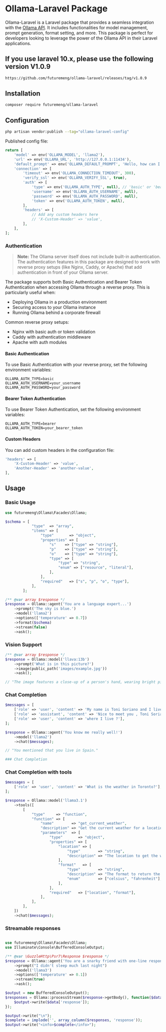 # Ollama-Laravel Package

Ollama-Laravel is a Laravel package that provides a seamless integration with the [Ollama API](https://github.com/jmorganca/ollama). It includes functionalities for model management, prompt generation, format setting, and more. This package is perfect for developers looking to leverage the power of the Ollama API in their Laravel applications.

## If you use laravel 10.x, please use the following version V1.0.9

```bash
https://github.com/futuremeng/ollama-laravel/releases/tag/v1.0.9
```

## Installation

```bash
composer require futuremeng/ollama-laravel
```

## Configuration

```bash
php artisan vendor:publish --tag="ollama-laravel-config"
```

Published config file:

```php
return [
    'model' => env('OLLAMA_MODEL', 'llama2'),
    'url' => env('OLLAMA_URL', 'http://127.0.0.1:11434'),
    'default_prompt' => env('OLLAMA_DEFAULT_PROMPT', 'Hello, how can I assist you today?'),
    'connection' => [
        'timeout' => env('OLLAMA_CONNECTION_TIMEOUT', 300),
        'verify_ssl' => env('OLLAMA_VERIFY_SSL', true),
        'auth' => [
            'type' => env('OLLAMA_AUTH_TYPE', null), // 'basic' or 'bearer'
            'username' => env('OLLAMA_AUTH_USERNAME', null),
            'password' => env('OLLAMA_AUTH_PASSWORD', null),
            'token' => env('OLLAMA_AUTH_TOKEN', null),
        ],
        'headers' => [
            // Add any custom headers here
            // 'X-Custom-Header' => 'value',
        ],
    ],
];
```

### Authentication

> **Note:** The Ollama server itself does not include built-in authentication. The authentication features in this package are designed to work with reverse proxy setups (like Nginx, Caddy, or Apache) that add authentication in front of your Ollama server.

The package supports both Basic Authentication and Bearer Token Authentication when accessing Ollama through a reverse proxy. This is particularly useful when:
- Deploying Ollama in a production environment
- Securing access to your Ollama instance
- Running Ollama behind a corporate firewall

Common reverse proxy setups:
- Nginx with basic auth or token validation
- Caddy with authentication middleware
- Apache with auth modules

#### Basic Authentication

To use Basic Authentication with your reverse proxy, set the following environment variables:

```env
OLLAMA_AUTH_TYPE=basic
OLLAMA_AUTH_USERNAME=your_username
OLLAMA_AUTH_PASSWORD=your_password
```

#### Bearer Token Authentication

To use Bearer Token Authentication, set the following environment variables:

```env
OLLAMA_AUTH_TYPE=bearer
OLLAMA_AUTH_TOKEN=your_bearer_token
```

#### Custom Headers

You can add custom headers in the configuration file:

```php
'headers' => [
    'X-Custom-Header' => 'value',
    'Another-Header' => 'another-value',
],
```

## Usage

### Basic Usage

```php
use futuremeng\Ollama\Facades\Ollama;

$schema = [
            "type"  => "array",
            "items" => [
                "type"       => "object",
                "properties" => [
                    "s"    => ["type" => "string"],
                    "p"    => ["type" => "string"],
                    "o"    => ["type" => "string"],
                    "type" => [
                        "type" => "string",
                        "enum" => ["resource", "literal"],
                    ],
                ],
                "required"   => ["s", "p", "o", "type"],
            ],
        ];

/** @var array $response */
$response = Ollama::agent('You are a language expert...')
    ->prompt('The sky is blue.')
    ->model('llama2')
    ->options(['temperature' => 0.7])
    ->format($schema)
    ->stream(false)
    ->ask();
```


### Vision Support
    
```php
/** @var array $response */
$response = Ollama::model('llava:13b')
    ->prompt('What is in this picture?')
    ->image(public_path('images/example.jpg')) 
    ->ask();

// "The image features a close-up of a person's hand, wearing bright pink fingernail polish and blue nail polish. In addition to the colorful nails, the hand has two tattoos – one is a cross and the other is an eye."

```

### Chat Completion

```php
$messages = [
    ['role' => 'user', 'content' => 'My name is Toni Soriano and I live in Spain'],
    ['role' => 'assistant', 'content' => 'Nice to meet you , Toni Soriano'],
    ['role' => 'user', 'content' => 'where I live ?'],
];

$response = Ollama::agent('You know me really well!')
    ->model('llama2')
    ->chat($messages);

// "You mentioned that you live in Spain."

### Chat Completion

```
### Chat Completion with tools

```php
$messages = [
    ['role' => 'user', 'content' => 'What is the weather in Toronto?'],
];

$response = Ollama::model('llama3.1')
    ->tools([
        [
            "type"     => "function",
            "function" => [
                "name"        => "get_current_weather",
                "description" => "Get the current weather for a location",
                "parameters"  => [
                    "type"       => "object",
                    "properties" => [
                        "location" => [
                            "type"        => "string",
                            "description" => "The location to get the weather for, e.g. San Francisco, CA",
                        ],
                        "format"   => [
                            "type"        => "string",
                            "description" => "The format to return the weather in, e.g. 'celsius' or 'fahrenheit'",
                            "enum"        => ["celsius", "fahrenheit"],
                        ],
                    ],
                    "required"   => ["location", "format"],
                ],
            ],
        ],
    ])
    ->chat($messages);

```


### Streamable responses

```php

use futuremeng\Ollama\Facades\Ollama;
use Illuminate\Console\BufferedConsoleOutput;

/** @var \GuzzleHttp\Psr7\Response $response */
$response = Ollama::agent('You are a snarky friend with one-line responses')
    ->prompt("I didn't sleep much last night")
    ->model('llama3')
    ->options(['temperature' => 0.1])
    ->stream(true)
    ->ask();

$output = new BufferedConsoleOutput();
$responses = Ollama::processStream($response->getBody(), function($data) use ($output) {
    $output->write($data['response']);
});

$output->write("\n");
$complete = implode('', array_column($responses, 'response'));
$output->write("<info>$complete</info>");

```